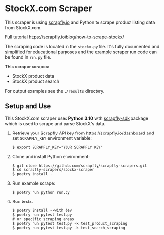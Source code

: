 # StockX.com Scraper

This scraper is using [scrapfly.io](https://scrapfly.io/) and Python to scrape product listing data from StockX.com. 

Full tutorial <https://scrapfly.io/blog/how-to-scrape-stockx/>

The scraping code is located in the `stockx.py` file. It's fully documented and simplified for educational purposes and the example scraper run code can be found in `run.py` file.

This scraper scrapes:
- StockX product data
- StockX product search

For output examples see the `./results` directory.

## Setup and Use

This StockX.com scraper uses __Python 3.10__ with [scrapfly-sdk](https://pypi.org/project/scrapfly-sdk/) package which is used to scrape and parse StockX's data.

1. Retrieve your Scrapfly API key from <https://scrapfly.io/dashboard> and set `SCRAPFLY_KEY` environment variable:
    ```shell
    $ export SCRAPFLY_KEY="YOUR SCRAPFLY KEY"
    ```
2. Clone and install Python environment:
    ```shell
    $ git clone https://github.com/scrapfly/scrapfly-scrapers.git
    $ cd scrapfly-scrapers/stockx-scraper
    $ poetry install .
    ```
3. Run example scrape:
    ```shell
    $ poetry run python run.py
    ```
4. Run tests:
    ```shell
    $ poetry install --with dev
    $ poetry run pytest test.py
    # or specific scraping areas
    $ poetry run pytest test.py -k test_product_scraping
    $ poetry run pytest test.py -k test_search_scraping
    ```

